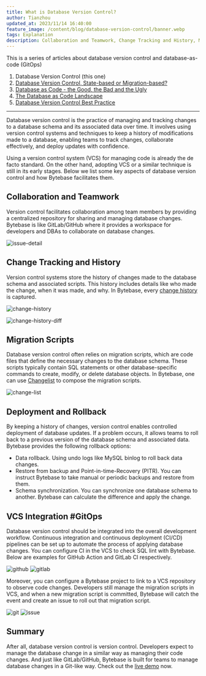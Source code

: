 ```yaml
---
title: What is Database Version Control?
author: Tianzhou
updated_at: 2023/11/14 16:40:00
feature_image: /content/blog/database-version-control/banner.webp
tags: Explanation
description: Collaboration and Teamwork, Change Tracking and History, Migration Scripts, Branching and Merging, Deployment and Rollback, VCS Integration GitOps are key aspects of database version control
---
```


This is a series of articles about database version control and database-as-code (GitOps)

1. Database Version Control (this one)
1. [Database Version Control, State-based or Migration-based?](/blog/database-version-control-state-based-vs-migration-based)
1. [Database as Code - the Good, the Bad and the Ugly](/blog/database-as-code)
1. [The Database as Code Landscape](/blog/database-as-code-landscape)
1. [Database Version Control Best Practice](/blog/database-version-control-best-practice)

---

Database version control is the practice of managing and tracking changes to a database schema and its associated data over time. It involves using version control systems and techniques to keep a history of modifications made to a database, enabling teams to track changes, collaborate effectively, and deploy updates with confidence.

Using a version control system (VCS) for managing code is already the de facto standard. On the other hand, adopting VCS or a similar technique is still in its early stages. Below we list some key aspects of database version control and how Bytebase facilitates them.

## Collaboration and Teamwork

Version control facilitates collaboration among team members by providing a centralized repository for sharing and managing database changes. Bytebase is like GitLab/GitHub where it provides a workspace for developers and DBAs to collaborate on database changes.

![issue-detail](/content/blog/database-version-control/issue-detail.webp)

## Change Tracking and History

Version control systems store the history of changes made to the database schema and associated scripts. This history includes details like who made the change, when it was made, and why. In Bytebase, every [change history](https://docs.bytebase.com/change-database/change-workflow/#migration-history) is captured.

![change-history](/content/blog/database-version-control/change-history.webp)

![change-history-diff](/content/blog/database-version-control/change-history-diff.webp)

## Migration Scripts

Database version control often relies on migration scripts, which are code files that define the necessary changes to the database schema. These scripts typically contain SQL statements or other database-specific commands to create, modify, or delete database objects. In Bytebase, one can use [Changelist](https://docs.bytebase.com/changelist/) to compose the migration scripts.

![change-list](/content/blog/database-version-control/changelist.webp)

## Deployment and Rollback

By keeping a history of changes, version control enables controlled deployment of database updates. If a problem occurs, it allows teams to roll back to a previous version of the database schema and associated data. Bytebase provides the following rollback options:

- Data rollback. Using undo logs like MySQL binlog to roll back data changes.
- Restore from backup and Point-in-time-Recovery (PITR). You can instruct Bytebase to take manual or periodic backups and restore from them.
- Schema synchronization. You can synchronize one database schema to another. Bytebase can calculate the difference and apply the change.

## VCS Integration #GitOps

Database version control should be integrated into the overall development workflow. Continuous integration and continuous deployment (CI/CD) pipelines can be set up to automate the process of applying database changes.
You can configure CI in the VCS to check SQL lint with Bytebase. Below are examples for GitHub Action and GitLab CI respectively.

![github](/content/blog/database-version-control/github-action.webp)
![gitlab](/content/blog/database-version-control/gitlab-ci.webp)

Moreover, you can configure a Bytebase project to link to a VCS repository to observe code changes. Developers still manage the migration scripts in VCS, and when a new migration script is committed, Bytebase will catch the event and create an issue to roll out that migration script.

![git](/content/blog/database-version-control/git-commit.webp)
![issue](/content/blog/database-version-control/git-commit-triggered-issue.webp)

## Summary

After all, database version control is version control. Developers expect to manage the database change in a similar way as managing their code changes. And just like GitLab/GitHub, Bytebase is built for teams to manage database changes in a Git-like way. Check out the [live demo](/view-live-demo/?source=blog) now.
